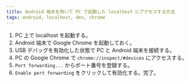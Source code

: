 ```yaml
---
title: Android 端末を用いて PC で起動した localhost にアクセスする方法
tags: android, localhost, dev, chrome
---
```


1. PC 上で localhost を起動する。
2. Android 端末で Google Chrome を起動しておく。
3. USB デバッグを有効化した状態で PC と Android 端末を接続する。
4. PC の Google Chrome で `chrome://inspect/#devices` にアクセスする。
5. `Port forwarding...` からポート番号を登録する。
6. `Enable port forwarding` をクリックして有効化する。完了。
